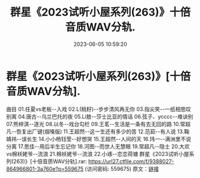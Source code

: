 ﻿---
title: 群星《2023试听小屋系列(263)》十倍音质WAV分轨.
date: 2023-06-05 10:59:20
categories: WAV车载音乐、镜像
tags: 华语中文
---
# 群星《2023试听小屋系列(263)》[十倍音质WAV分轨].

曲目
01.任夏vs老板--入戏
02.L(桃籽)--步步清风再无你
03.指尖笑--一纸相思叹别离
04.唐古--乌兰巴托的夜
05.Li敖--莎士比亚的情话
06.弦子、ycccc--难诀别
07.熊梓淇--逐光
08.以冬--戏台勾栏
09.王茗--生活是一条有去无回的路
10.常超凡--恢复出厂键(烟嗓版)
11.王超然--这一生还有多少的苦
12.范茹--有人说
13.鞠婧祎--误长生
14.小小杨钰莹--好想哭
15.王超然--人间的天
16.玮一--满洲里不说分离
17.思佳--用后半生忘记你
18.河图--而世人无慧眼
19.常超凡--隐士
20.大欢vs棉袄姥爷--流浪
21.棉袄姥爷--流浪
22.小琢--恋恋荷塘
群星《2023试听小屋系列(263)》[十倍音质WAV分轨].rar: https://url27.ctfile.com/f/9388027-864966801-3a760e?p=559675
(访问密码: 559675)
原文：[链接](https://blog.sina.com.cn/s/blog_1647c7e760103127d.html)